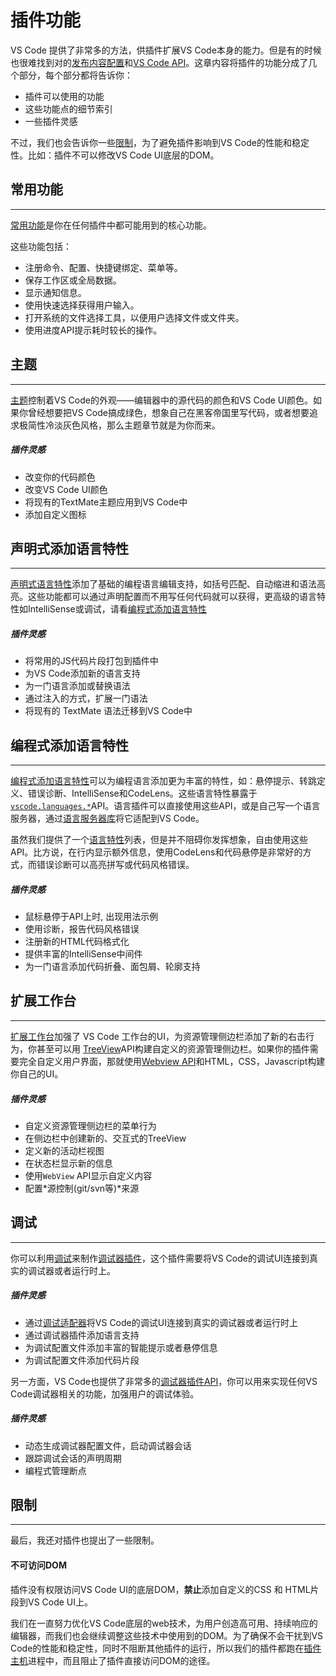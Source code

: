 # 插件功能

VS Code 提供了非常多的方法，供插件扩展VS Code本身的能力。但是有的时候也很难找到对的[发布内容配置](/references/contribution-points.md)和[VS Code API](/references/vscode-api.md)。这章内容将插件的功能分成了几个部分，每个部分都将告诉你：
- 插件可以使用的功能
- 这些功能点的细节索引
- 一些插件灵感

不过，我们也会告诉你一些[限制](/extension-capabilities/README?id=限制)，为了避免插件影响到VS Code的性能和稳定性。比如：插件不可以修改VS Code UI底层的DOM。

## 常用功能
---

[常用功能](/extension-capabilities/common-capabilities)是你在任何插件中都可能用到的核心功能。

这些功能包括：

- 注册命令、配置、快捷键绑定、菜单等。
- 保存工作区或全局数据。
- 显示通知信息。
- 使用快速选择获得用户输入。
- 打开系统的文件选择工具，以便用户选择文件或文件夹。
- 使用进度API提示耗时较长的操作。

## 主题
---

[主题](/extension-capabilities/theming)控制着VS Code的外观——编辑器中的源代码的颜色和VS Code UI颜色。如果你曾经想要把VS Code搞成绿色，想象自己在黑客帝国里写代码，或者想要追求极简性冷淡灰色风格，那么主题章节就是为你而来。

##### 插件灵感

 - 改变你的代码颜色
 - 改变VS Code UI颜色
 - 将现有的TextMate主题应用到VS Code中
 - 添加自定义图标

## 声明式添加语言特性
---

[声明式语言特性](/language-extensions/README#声明式语言特性)添加了基础的编程语言编辑支持，如括号匹配、自动缩进和语法高亮。这些功能都可以通过声明配置而不用写任何代码就可以获得，更高级的语言特性如IntelliSense或调试，请看[编程式添加语言特性](/extension-capabilities/README#编程式添加语言特性)

##### 插件灵感

 - 将常用的JS代码片段打包到插件中
 - 为VS Code添加新的语言支持
 - 为一门语言添加或替换语法
 - 通过注入的方式，扩展一门语法
 - 将现有的 TextMate 语法迁移到VS Code中

## 编程式添加语言特性
---

[编程式添加语言特性](/language-extensions/README#编程式语言特性)可以为编程语言添加更为丰富的特性，如：悬停提示、转跳定义、错误诊断、IntelliSense和CodeLens。这些语言特性暴露于[`vscode.languages.*`](https://code.visualstudio.com/api/references/vscode-api#languages)API。语言插件可以直接使用这些API，或是自己写一个语言服务器，通过[语言服务器库](https://github.com/Microsoft/vscode-languageserver-node)将它适配到VS Code。

虽然我们提供了一个[语言特性](/language-extensions/programmatic-language-features)列表，但是并不阻碍你发挥想象，自由使用这些API。比方说，在行内显示额外信息，使用CodeLens和代码悬停是非常好的方式，而错误诊断可以高亮拼写或代码风格错误。

##### 插件灵感

- 鼠标悬停于API上时, 出现用法示例
- 使用诊断，报告代码风格错误
- 注册新的HTML代码格式化
- 提供丰富的IntelliSense中间件
- 为一门语言添加代码折叠、面包屑、轮廓支持

## 扩展工作台
---

[扩展工作台](/extension-capabilities/extending-workbench)加强了 VS Code 工作台的UI，为资源管理侧边栏添加了新的右击行为，你甚至可以用 [TreeView](/extension-guides/tree-view)API构建自定义的资源管理侧边栏。如果你的插件需要完全自定义用户界面，那就使用[Webview API](/extension-guides/webview)和HTML，CSS，Javascript构建你自己的UI。

##### 插件灵感

 - 自定义资源管理侧边栏的菜单行为
 - 在侧边栏中创建新的、交互式的TreeView
 - 定义新的活动栏视图
 - 在状态栏显示新的信息
 - 使用`WebView` API显示自定义内容
 - 配置*源控制(git/svn等)*来源

## 调试
---

你可以利用[调试](https://code.visualstudio.com/docs/editor/debugging)来制作[调试器插件](/extension-guides/debugger-extension)，这个插件需要将VS Code的调试UI连接到真实的调试器或者运行时上。

##### 插件灵感

 - 通过[调试适配器](https://microsoft.github.io/debug-adapter-protocol/implementors/adapters/)将VS Code的调试UI连接到真实的调试器或者运行时上
 - 通过调试器插件添加语言支持
 - 为调试配置文件添加丰富的智能提示或者悬停信息
 - 为调试配置文件添加代码片段

另一方面，VS Code也提供了非常多的[调试器插件API](https://code.visualstudio.com/api/references/vscode-api#debug)，你可以用来实现任何VS Code调试器相关的功能，加强用户的调试体验。

##### 插件灵感

 - 动态生成调试器配置文件，启动调试器会话
 - 跟踪调试会话的声明周期
 - 编程式管理断点

## 限制
---

最后，我还对插件也提出了一些限制。

#### 不可访问DOM

插件没有权限访问VS Code UI的底层DOM，**禁止**添加自定义的CSS 和 HTML片段到VS Code UI上。

我们在一直努力优化VS Code底层的web技术，为用户创造高可用、持续响应的编辑器，而我们也会继续调整这些技术中使用到的DOM。为了确保不会干扰到VS Code的性能和稳定性，同时不阻断其他插件的运行，所以我们的插件都跑在[插件主机](/advanced-topics/extension-host)进程中，而且阻止了插件直接访问DOM的途径。